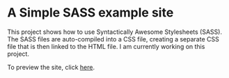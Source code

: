 <h1>A Simple SASS example site</h1>

<p>This project shows how to use Syntactically Awesome Stylesheets (SASS). The SASS files are auto-compiled into a CSS file, creating a separate CSS file that is then linked to the HTML file. I am currently working on this project.</p>

<p>To preview the site, click <a href="https://htmlpreview.github.io/?https://github.com/DevJHennessy/SimpleSassExample/blob/master/index.html">here</a>.</p>
